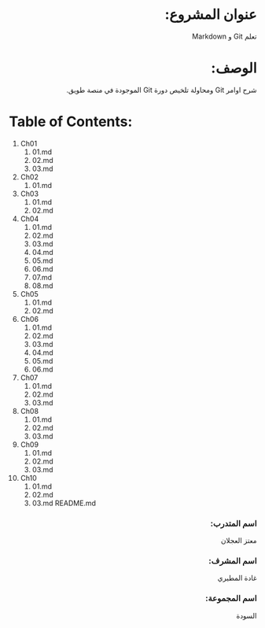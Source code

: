 <div dir="rtl" styyle="text-align:right">

# عنوان المشروع:

تعلم Git و Markdown

# الوصف:

شرح اوامر Git ومحاولة تلخيص دورة Git الموجودة في منصة طويق.

</div>

# Table of Contents:
1. Ch01
    1. 01.md
    2. 02.md
    3. 03.md
2. Ch02
    1. 01.md
3. Ch03
    1. 01.md
    2. 02.md
4. Ch04
    1. 01.md
    2. 02.md
    3. 03.md
    4. 04.md
    5. 05.md
    6. 06.md
    7. 07.md
    8. 08.md
5. Ch05
    1. 01.md
    2. 02.md
6. Ch06
    1. 01.md
    2. 02.md
    3. 03.md
    4. 04.md
    5. 05.md
    6. 06.md
7. Ch07
    1. 01.md
    2. 02.md
    3. 03.md
8. Ch08
    1. 01.md
    2. 02.md
    3. 03.md
9. Ch09
    1. 01.md
    2. 02.md
    3. 03.md
10. Ch10
    1. 01.md
    2. 02.md
    3. 03.md
README.md

<div dir="rtl" styyle="text-align:right">

### اسم المتدرب:
معتز العجلان

### اسم المشرف:
غادة المطيري

### اسم المجموعة:
السودة

</div>